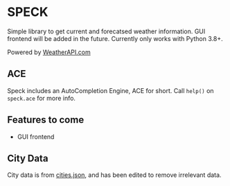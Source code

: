 # SPECK
Simple library to get current and forecatsed weather information. GUI frontend will be added in the future. Currently only works with Python 3.8+.

Powered by <a href="https://www.weatherapi.com/" title="Free Weather API">WeatherAPI.com</a>

ACE
---
Speck includes an AutoCompletion Engine, ACE for short. Call `help()` on `speck.ace` for more info.

Features to come
----------------
* GUI frontend

City Data
---------
City data is from [cities.json](https://github.com/lutangar/cities.json), and has been edited to remove irrelevant data.
